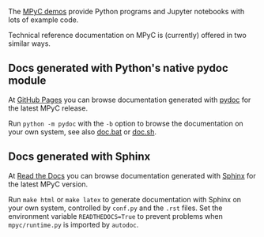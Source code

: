 The [MPyC demos](../demos) provide Python programs and Jupyter notebooks with lots of example code.

Technical reference documentation on MPyC is (currently) offered in two similar ways.

## Docs generated with Python's native pydoc module

At [GitHub Pages](https://lschoe.github.io/mpyc/) you can browse documentation generated with [pydoc](https://docs.python.org/3/library/pydoc.html) for the latest MPyC release.

Run `python -m pydoc` with the `-b` option to browse the documentation on your own system, see also [doc.bat](doc.bat) or [doc.sh](doc.sh).

## Docs generated with Sphinx

At [Read the Docs](https://mpyc.readthedocs.io/) you can browse documentation generated with [Sphinx](https://www.sphinx-doc.org/) for the latest MPyC version.

Run `make html` or `make latex` to generate documentation with Sphinx on your own system, controlled by `conf.py` and the `.rst` files.
Set the environment variable `READTHEDOCS=True` to prevent problems when `mpyc/runtime.py` is imported by `autodoc`.
